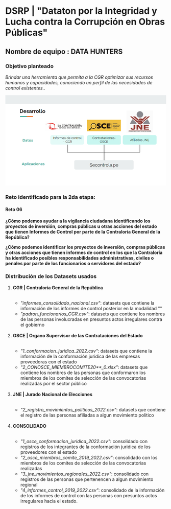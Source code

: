 # DSRP | "Dataton por la Integridad y Lucha contra la Corrupción en Obras Públicas"

## Nombre de equipo : **DATA HUNTERS**

### Objetivo planteado
<em>Brindar una herramienta que permita a la CGR optimizar sus recursos humanos y capacidades, conociendo un perfil de las necesidades de control existentes..</em>

<p align="center">
  <img width="600" src='img/flujo_datos.png'>
</p>

### Reto identificado para la 2da etapa:
#### Reto 06
**¿Cómo podemos ayudar a la vigilancia ciudadana identificando los proyectos de inversión, compras públicas u otras acciones del estado que tienen Informes de Control por parte de la Contraloría General de la República?**

**¿Cómo podemos identificar los proyectos de inversión, compras públicas y otras acciones que tienen informes de control en los que la Contraloría ha identificado posibles responsabilidades administrativas, civiles o penales por parte de los funcionarios o servidores del estado?**


### Distribución de los Datasets usados 

<ol>
<li><b> CGR | Contraloria General de la República </b></li>
  <br>
<ul>
  <li><em>"informes_consolidado_nacional.csv"</em>: datasets que contiene la información de los informes de control posterior en la modalidad ""</li>
  <li><em>"padron_funcionarios_CGR.csv"</em>: datasets que contiene los nombres de las personas involucradas en presuntos actos irregulares contra el gobierno</li>
 </ul>
  <br>
<li><b> OSCE | Organo Supervisor de las Contrataciones del Estado </b></li> 
  <br>
<ul>
  <li><em>"1_conformacion_juridica_2022.csv"</em>: datasets que contiene la información de la conformación juridica de las empresas proveedoras con el estado</li>
  <li><em>"2_CONOSCE_MIEMBROCOMITE20**_0.xlsx"</em>: datasets que contiene los nombres de las personas que conformaron los miembros de los comites de selección de las convocatorias realizadas por el sector público</li>
 </ul>
  <br>
<li><b> JNE | Jurado Nacional de Elecciones </b></li>
  <br>
<ul>
  <li><em>"2_registro_movimientos_politicos_2022.csv"</em>: datasets que contiene el registro de las personas afiliadas a algun movimiento politico</li>
 </ul>
  <br>
<li><b> CONSOLIDADO </b></li>
  <br>
 <ul>
  <li><em>"1_osce_conformacion_juridica_2022.csv"</em>: consolidado con registros de los integrantes de la conformación juridica de los proveedores con el estado </li>
  <li><em>"2_osce_miembros_comite_2019_2022.csv"</em>: consolidado con los miembros de los comites de selección de las convocatorias realizadas </li>
  <li><em>"3_jne_movimientos_regionales_2022.csv"</em>: consolidado con registros de las personas que pertenencen a algun movimiento regional</li>
  <li><em>"4_informes_control_2019_2022.csv"</em>: consolidado de la información de los informes de control con las personas con presuntos actos irregulares hacia el estado.</li>
 </ul>
</ol>
